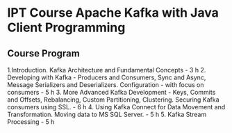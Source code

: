 # IPT Course Apache Kafka with Java Client Programming

## Course Program
1.Introduction. Kafka Architecture and Fundamental Concepts - 3 h
2. Developing with Kafka - Producers and Consumers, Sync and Async, Message Serializers and Deserializers. Configuration - with focus on consumers - 5 h
3. More Advanced Kafka Development - Keys, Commits and Offsets, Rebalancing, Custom Partitioning, Clustering. Securing Kafka consumers using SSL. - 6 h
4. Using Kafka Connect for Data Movement and Transformation. Moving data to MS SQL Server.  - 5 h
5. Kafka Stream Processing - 5 h
